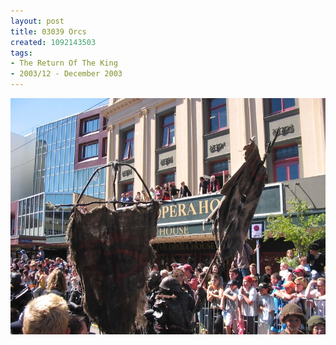 ```yaml
---
layout: post
title: 03039 Orcs
created: 1092143503
tags:
- The Return Of The King
- 2003/12 - December 2003
---
```


<img src="/image/images/130_3039-1088.jpg"/>

